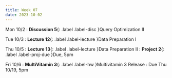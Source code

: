 ```yaml
---
title: Week 07
date: 2023-10-02
---
```


Mon 10/2
: **Discussion 5**{: .label .label-disc }Query Optimization II

Tue 10/3
: **Lecture 12**{: .label .label-lecture }Data Preparation I

Thu 10/5
: **Lecture 13**{: .label .label-lecture }Data Preparation II
: **Project 2**{: .label .label-proj-due }Due, 5pm

Fri 10/6
: **MultiVitamin 3**{: .label .label-hw }Multivitamin 3 Release
  : Due Thu 10/19, 5pm

